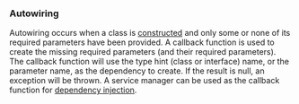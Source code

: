 ### Autowiring
Autowiring occurs when a class is [constructed](https://github.com/mvc5/mvc5/blob/master/src/Service/Builder.php#L35) and only some or none of its required parameters have been provided. A callback function is used to create the missing required parameters (and their required parameters). The callback function will use the type hint (class or interface) name, or the parameter name, as the dependency to create. If the result is null, an exception will be thrown. A service manager can be used as the callback function for [dependency injection](#dependency-injection).


